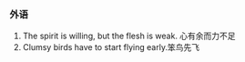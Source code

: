 ### 外语

1. The spirit is willing, but the flesh is weak. 心有余而力不足
2. Clumsy birds have to start flying early.笨鸟先飞

